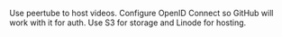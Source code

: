 Use peertube to host videos. Configure OpenID Connect so GitHub will work with it for auth. Use S3 for storage and Linode for hosting.